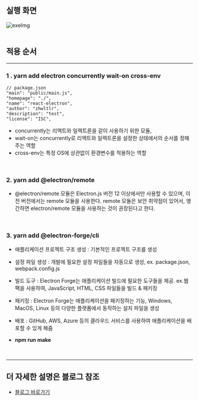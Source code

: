 ## 실행 화면

<img src="https://user-images.githubusercontent.com/100506719/226811485-accb8802-44a6-46d7-9a84-4b690aff39bd.png" alt="exeImg" />

<br />
<br />

## 적용 순서

---

### 1 . yarn add electron concurrently wait-on cross-env

    // package.json
    "main": "public/main.js",
    "homepage": "./",
    "name": "react-electron",
    "author": "zhwltlr",
    "description": "test",
    "license": "ISC",

- concurrently는 리액트와 일렉트론을 같이 사용하기 위한 모듈,
- wait-on는 concurrently로 리액트와 일렉트론을 설정한 상태에서의 순서를 정해주는 역할
- cross-env는 특정 OS에 상관없이 환경변수를 적용하는 역할

<br />

### 2. yarn add @electron/remote

- @electron/remote 모듈은 Electron.js 버전 12 이상에서만 사용할 수 있으며, 이전 버전에서는 remote 모듈을 사용한다. remote 모듈은 보안 취약점이 있어서, 앵간하면 electron/remote 모듈을 사용하는 것이 권장된다고 한다.

<br />

### 3. yarn add @electron-forge/cli

- 애플리케이션 프로젝트 구조 생성 : 기본적인 프로젝트 구조를 생성
- 설정 파일 생성 : 개발에 필요한 설정 파일들을 자동으로 생성, ex. package.json, webpack.config.js
- 빌드 도구 : Electron Forge는 애플리케이션 빌드에 필요한 도구들을 제공. ex.웹팩을 사용하여, JavaScript, HTML, CSS 파일들을 빌드 & 패키징
- 패키징 : Electron Forge는 애플리케이션을 패키징하는 기능, Windows, MacOS, Linux 등의 다양한 플랫폼에서 동작하는 설치 파일을 생성
- 배포 : GitHub, AWS, Azure 등의 클라우드 서비스를 사용하여 애플리케이션을 배포할 수 있게 해줌

- <b> npm run make</b>

<br />

---

## 더 자세한 설명은 블로그 참조

- <a href="https://blog.naver.com/zhwltlr/223066117498">블로그 바로가기</a>
